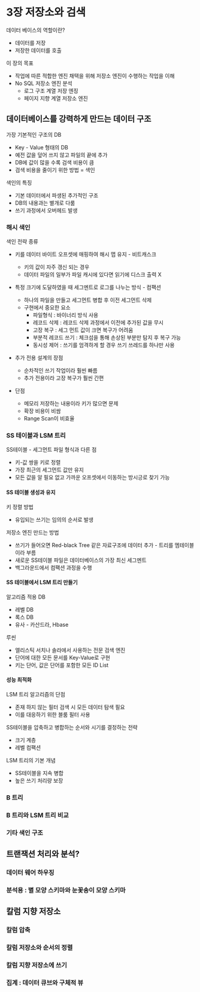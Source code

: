 # 3장 저장소와 검색

데이터 베이스의 역할이란?

- 데이터를 저장
- 저장한 데이터를 호출

이 장의 목표

- 작업에 따른 적합한 엔진 채택을 위해 저장소 엔진이 수행하는 작업을 이해
- No SQL 저장소 엔진 분석
    - 로그 구조 계열 저장 엔징
    - 페이지 지향 계열 저장소 엔진

## 데이터베이스를 강력하게 만드는 데이터 구조

가장 기본적인 구조의 DB

- Key - Value 형태의 DB
- 예전 값을 덮어 쓰지 않고 파일의 끝에 추가
- DB에 값이 많을 수록 검색 비용이 큼
- 검색 비용을 줄이기 위한 방법 = 색인

색인의 특징

- 기본 데이터에서 파생된 추가적인 구조
- DB의 내용과는 별개로 다룸
- 쓰기 과정에서 오버헤드 발생

### 해시 색인

색인 전략 종류

- 키를 데이터 바이트 오프셋에 매핑하여 해시 맵 유지 - 비트캐스크
    - 키의 값이 자주 갱신 되는 경우
    - 데이터 파일의 일부가 파일 캐시에 있다면 읽기에 디스크 출력 X

- 특정 크기에 도달하였을 때 세그멘트로 로그를 나누는 방식 - 컴팩션
    - 하나의 파일을 만들고 세그먼트 병합 후 이전 세그먼트 삭제
    - 구현에서 중요한 요소
        - 파일형식 : 바이너리 방식 사용
        - 레코드 삭제 : 레코드 삭제 과정에서 이전에 추가된 값을 무시
        - 고장 복구 : 세그 먼트 값이 크면 복구가 어려움
        - 부분적 레코드 쓰기 : 체크섬을 통해 손상된 부분만 탐지 후 복구 가능
        - 동시성 제어 : 쓰기를 엄격하게 할 경우 쓰기 쓰레드를 하나만 사용

- 추가 전용 설계의 장점
    - 순차적인 쓰기 작업이라 훨씬 빠름
    - 추가 전용이라 고장 복구가 훨씬 간편

- 단점
    - 메모리 저장하는 내용이라 키가 많으면 문제
    - 확장 비용이 비쌈
    - Range Scan이 비효율

### SS 테이블과 LSM 트리

SS테이블 - 세그먼트 파일 형식과 다른 점

- 키-값 쌍을 키로 정렬
- 가장 최근의 세그먼트 값만 유지
- 모든 값을 알 필요 없고 가까운 오프셋에서 이동하는 방시긍로 찾기 가능

#### SS 테이블 생성과 유지

키 정렬 방법
- 유입되는 쓰기는 임의의 순서로 발생

저장소 엔진 만드는 방법
- 쓰기가 들어오면 Red-black Tree 같은 자료구조에 데이터 추가 - 트리를 멤테이블이라 부름
- 새로운 SS테이블 파일은 데이터베이스의 가장 최신 세그멘트
- 백그라운드에서 컴팩션 과정을 수행

#### SS 테이블에서 LSM 트리 만들기

알고리즘 적용 DB

- 레벨 DB
- 록스 DB
- 유사 - 카산드라, Hbase

루씬
- 엘리스틱 서치나 솔라에서 사용하는 전문 검색 엔진
- 단어에 대한 모든 문서를 Key-Value로 구현
- 키는 단어, 값은 단어를 포함한 모든 ID List

#### 성능 최적화

LSM 트리 알고리즘의 단점

- 존재 하지 않는 필터 검색 시 모든 데이터 탐색 필요
- 이를 대응하기 위한 블룸 필터 사용

SS테이블을 압축하고 병합하는 순서와 시기를 결정하는 전략

- 크기 계층
- 레벨 컴팩션

LSM 트리의 기본 개념

- SS테이블을 지속 병합
- 높은 쓰기 처리량 보장


### B 트리
### B 트리와 LSM 트리 비교
### 기타 색인 구조

## 트랜잭션 처리와 분석?

### 데이터 웨어 하우징
### 분석용 : 별 모양 스키마와 눈꽃송이 모양 스키마

## 칼럼 지향 저장소

### 칼럼 압축
### 칼럼 저장소와 순서의 정렬
### 칼럼 지향 저장소에 쓰기
### 집계 : 데이터 큐브와 구체적 뷰